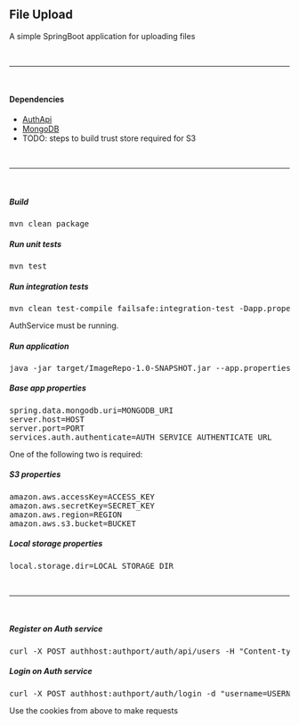 ## File Upload

A simple SpringBoot application for uploading files

<br>
<hr>
<br>

#### Dependencies
* [AuthApi](https://github.com/r-c-s/AuthApi)
* [MongoDB](https://docs.mongodb.com/manual/installation/)
* TODO: steps to build trust store required for S3

<br>
<hr>
<br>

##### Build

<pre>
mvn clean package
</pre>

##### Run unit tests

<pre>
mvn test
</pre>

##### Run integration tests
<pre>
mvn clean test-compile failsafe:integration-test -Dapp.properties=APP_PROPERTIES_FILE
</pre>
AuthService must be running.

##### Run application

<pre>
java -jar target/ImageRepo-1.0-SNAPSHOT.jar --app.properties=APP_PROPERTIES_FILE 
</pre>

##### Base app properties

<pre>
spring.data.mongodb.uri=MONGODB_URI
server.host=HOST
server.port=PORT
services.auth.authenticate=AUTH_SERVICE_AUTHENTICATE_URL
</pre>

One of the following two is required:

##### S3 properties

<pre>
amazon.aws.accessKey=ACCESS_KEY
amazon.aws.secretKey=SECRET_KEY
amazon.aws.region=REGION
amazon.aws.s3.bucket=BUCKET
</pre>

##### Local storage properties

<pre>
local.storage.dir=LOCAL_STORAGE_DIR
</pre>

<br>
<hr>
<br>

##### Register on Auth service

<pre>
curl -X POST authhost:authport/auth/api/users -H "Content-type:application/json" -d "{"username":"USERNAME","password":"PASSWORD"}"
</pre>

##### Login on Auth service

<pre>
curl -X POST authhost:authport/auth/login -d "username=USERNAME&password=PASSWORD" -c cookies
</pre>

Use the cookies from above to make requests